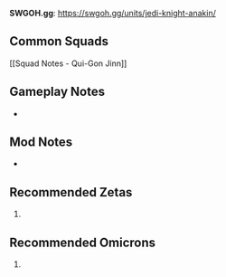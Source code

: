 **SWGOH.gg**: https://swgoh.gg/units/jedi-knight-anakin/

## Common Squads

[[Squad Notes - Qui-Gon Jinn]]

## Gameplay Notes

 - 

## Mod Notes

 - 

## Recommended Zetas

1. 

## Recommended Omicrons

1. 